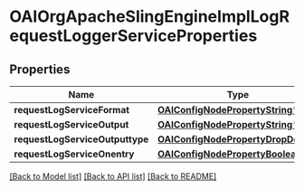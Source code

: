 # OAIOrgApacheSlingEngineImplLogRequestLoggerServiceProperties

## Properties
Name | Type | Description | Notes
------------ | ------------- | ------------- | -------------
**requestLogServiceFormat** | [**OAIConfigNodePropertyString***](OAIConfigNodePropertyString.md) |  | [optional] 
**requestLogServiceOutput** | [**OAIConfigNodePropertyString***](OAIConfigNodePropertyString.md) |  | [optional] 
**requestLogServiceOutputtype** | [**OAIConfigNodePropertyDropDown***](OAIConfigNodePropertyDropDown.md) |  | [optional] 
**requestLogServiceOnentry** | [**OAIConfigNodePropertyBoolean***](OAIConfigNodePropertyBoolean.md) |  | [optional] 

[[Back to Model list]](../README.md#documentation-for-models) [[Back to API list]](../README.md#documentation-for-api-endpoints) [[Back to README]](../README.md)


